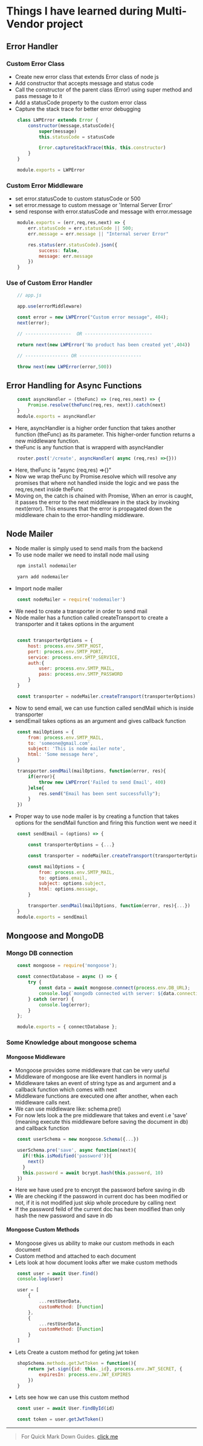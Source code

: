#   Things I have learned during Multi-Vendor project

##   Error Handler

###  Custom Error Class 
-   Create new error class that extends Error class of node js 
-   Add constructor that accepts message and status code 
-   Call the constructor of the parent class (Error) using super method and pass message to it 
-   Add a statusCode property to the custom error class
-   Capture the stack trace for better error debugging
```js 
    class LWPError extends Error {
        constructor(message,statusCode){
            super(message)
            this.statusCode = statusCode

            Error.captureStackTrace(this, this.constructor)
        }
    }

    module.exports = LWPError
```

###  Custom Error Middleware 
-   set error.statusCode to custom statusCode or 500
-   set error.message to custom message or 'Internal Server Error'
-   send response with error.statusCode and message with error.message
```js 
    module.exports = (err,req,res,next) => {
        err.statusCode = err.statusCode || 500;
        err.message = err.message || "Internal server Error"

        res.status(err.statusCode).json({
            success: false,
            message: err.message
        })
    }
```

### Use of Custom Error Handler 
```js 
    // app.js 

    app.use(errorMiddleware)
```
```js 
    const error = new LWPError("Custom error message", 404);
    next(error);

    // -----------------  OR -------------------------

    return next(new LWPError('No product has been created yet',404))

    // ---------------- OR -----------------------

    throw next(new LWPError(error,500))
```

##  Error Handling for Async Functions 
```js 
    const asyncHandler = (theFunc) => (req,res,next) => {
        Promise.resolve(theFunc(req,res, next)).catch(next)
    }
    module.exports = asyncHandler
```
-   Here, asyncHandler is a higher order function that takes another function (theFunc) as its parameter. This higher-order function returns a new middleware function.
-   theFunc is any function that is wrapperd with asyncHandler
```js 
    router.post('/create', asyncHandler( async (req,res) =>{}))
```
-   Here, theFunc is "async (req,res) =>{}"
-   Now we wrap theFunc by Promise.resolve which will resolve any promises that where not handled inside the logic and we pass the req,res,next inside theFunc
-   Moving on, the catch is chained with Promise, When an error is caught, it passes the error to the next middleware in the stack by invoking next(error). This ensures that the error is propagated down the middleware chain to the error-handling middleware.

##  Node Mailer 

-   Node mailer is simply used to send mails from the backend 
-   To use node mailer we need to install node mail using 
```js 
    npm install nodemailer 
```
```js 
    yarn add nodemailer     
```
-   Import node mailer
```js 
    const nodeMailer = require('nodemailer')
```
-   We need to create a transporter in order to send mail
-   Node mailer has a function called createTransport to create a transporter and it takes options in the argument 
```js 

    const transporterOptions = {
        host: process.env.SMTP_HOST,
        port: process.env.SMTP_PORT,
        service: process.env.SMTP_SERVICE,
        auth:{
            user: process.env.SMTP_MAIL,
            pass: process.env.SMTP_PASSWORD
        }
    }

    const transporter = nodeMailer.createTransport(transporterOptions)
``` 
-   Now to send email, we can use function called sendMail which is inside transporter
-   sendEmail takes options as an argument and gives callback function 
```js 
    const mailOptions = {
        from: process.env.SMTP_MAIL,
        to: 'someone@gmail.com',
        subject: 'This is node mailer note',
        html: 'Some message here',
    }

    transporter.sendMail(mailOptions, function(error, res){
        if(error){
            throw new LWPError('Failed to send Email', 400)
        }else{
            res.send("Email has been sent successfully");
        }
    })
```
-   Proper way to use node mailer is by creating a function that takes options for the sendMail function and firing this function went we need it 
```js 
    const sendEmail = (options) => {

        const transporterOptions = {...}

        const transporter = nodeMailer.createTransport(transporterOptions)

        const mailOptions = {
            from: process.env.SMTP_MAIL,
            to: options.email,
            subject: options.subject,
            html: options.message,
        }

        transporter.sendMail(mailOptions, function(error, res){...})
    }
    module.exports = sendEmail
```

##  Mongoose and MongoDB 

###  Mongo DB connection 

```js 
    const mongoose = require('mongoose');

    const connectDatabase = async () => {
    	try {
    		const data = await mongoose.connect(process.env.DB_URL);
    		console.log(`mongodb connected with server: ${data.connection.host}`);
    	} catch (error) {
    		console.log(error);
    	}
    };

    module.exports = { connectDatabase };

```

###  Some Knowledge about mongoose schema

####    Mongoose Middleware 

-   Mongoose provides some middleware that can be very useful 
-   Middleware of mongoose are like event handlers in normal js
-   Middleware takes an event of string type as and argument and a callback function which comes with next
-   Middleware functions are executed one after another, when each middleware calls next.
-   We can use middleware like: schema.pre()
-   For now lets look a the pre middleware that takes and event i.e 'save' (meaning execute this middleware before saving the document in db) and callback function

```js 
    const userSchema = new mongoose.Schema({...})

    userSchema.pre('save', async function(next){
      if(!this.isModified('password')){
        next()
      }
      this.password = await bcrypt.hash(this.password, 10)
    })
``` 

-   Here we have used pre to encrypt the password before saving in db 
-   We are checking if the password in current doc has been modified or not, if it is not modified just skip whole procedure by calling next 
-   If the password feild of the current doc has been modified than only hash the new password and save in db 

####    Mongoose Custom Methods

-   Mongoose gives us ability to make our custom methods in each document 
-   Custom method and attached to each document 
-   Lets look at how document looks after we make custom methods
```js 
    const user = await User.find()
    console.log(user) 
```
```js 
    user = [
        {
            ...restUserData,
            customMethod: [Function]
        },
        {
            ...restUserData,
            customMethod: [Function]
        }
    ]
```
-   Lets Create a custom method for geting jwt token 
```js 
    shopSchema.methods.getJwtToken = function(){
        return jwt.sign({id: this._id}, process.env.JWT_SECRET, {
            expiresIn: process.env.JWT_EXPIRES
        })
    }
```
-   Lets see how we can use this custom method
```js 
    const user = await User.findById(id)

    const token = user.getJwtToken()
```

___________________________________________________________________________________________________________________________________

>   For Quick Mark Down Guides. [click me](https://www.markdownguide.org/basic-syntax/#:~:text=Ordered%20Lists,start%20with%20the%20number%20one.)

